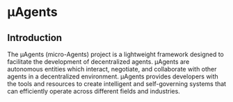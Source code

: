 # μAgents

## Introduction

The μAgents (micro-Agents) project is a lightweight framework designed to facilitate the development of decentralized agents. μAgents are autonomous entities which interact, negotiate, and collaborate with other agents in a decentralized environment. μAgents provides developers with the tools and resources to create intelligent and self-governing systems that can efficiently operate across different fields and industries.
